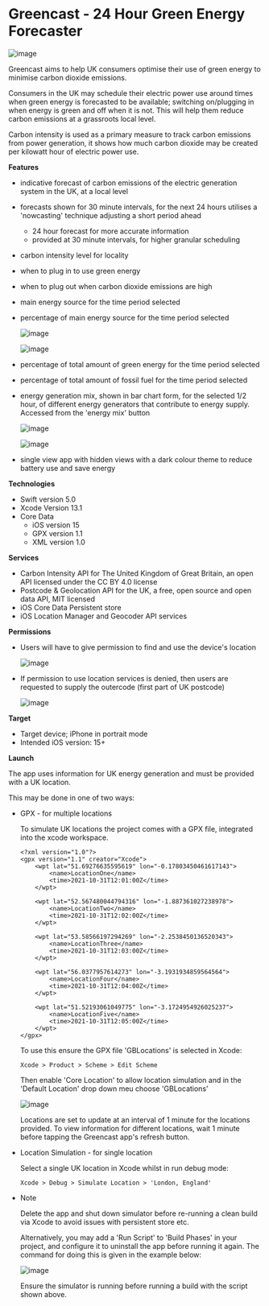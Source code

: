 # Greencast - 24 Hour Green Energy Forecaster

![image](https://user-images.githubusercontent.com/88628203/141161149-82eef6d1-c185-41e7-84e9-34393605652a.png)

Greencast aims to help UK consumers optimise their use of green energy to minimise carbon dioxide emissions. 

Consumers in the UK may schedule their electric power use around times when green energy is forecasted to be available; switching on/plugging in when energy is green and off when it is not. This will help them reduce carbon emissions at a grassroots local level. 

Carbon intensity is used as a primary measure to track carbon emissions from power generation, it shows how much carbon dioxide may be created per kilowatt hour of electric power use.

**Features**

  - indicative forecast of carbon emissions of the electric generation system in the UK, at a local level
  - forecasts shown for 30 minute intervals, for the next 24 hours utilises a 'nowcasting' technique adjusting a short period ahead
      - 24 hour forecast for more accurate information
      - provided at 30 minute intervals, for higher granular scheduling
  - carbon intensity level for locality
  - when to plug in to use green energy 
  - when to plug out when carbon dioxide emissions are high
  - main energy source for the time period selected
  - percentage of main energy source for the time period selected
       
       ![image](https://user-images.githubusercontent.com/88628203/142661464-3d6d6e2c-ed03-4897-9a1f-f3c1aa2a38a9.png)
       
       ![image](https://user-images.githubusercontent.com/88628203/142052039-f0ae1b4e-8c05-4478-b8ba-3eee465cef56.png)

  - percentage of total amount of green energy for the time period selected
  - percentage of total amount of fossil fuel for the time period selected
  - energy generation mix, shown in bar chart form, for the selected 1/2 hour, of different energy generators that contribute to energy supply. Accessed from the 'energy mix' button
 
       ![image](https://user-images.githubusercontent.com/88628203/141859373-13cc7532-3516-4310-9d6e-2b7cc1c34d34.png)

       ![image](https://user-images.githubusercontent.com/88628203/141859481-c7e03304-e777-4daf-b1d0-85d2ef27d275.png)

  - single view app with hidden views with a dark colour theme to reduce battery use and save energy

**Technologies**

  - Swift version  5.0
  - Xcode Version 13.1
  - Core Data 
     -  iOS version 15  
     -  GPX version 1.1
     -  XML version 1.0

**Services**

  - Carbon Intensity API for The United Kingdom of Great Britain, an open API licensed under the CC BY 4.0 license
  - Postcode & Geolocation API for the UK, a free, open source and open data API, MIT licensed
  - iOS Core Data Persistent store
  - iOS Location Manager and Geocoder API services
  
**Permissions**

  - Users will have to give permission to find and use the device's location
  
       ![image](https://user-images.githubusercontent.com/88628203/142052864-6d15263b-9364-4c1f-bc0a-70029896ad29.png)
  
   - If permission to use location services is denied, then users are requested to supply the outercode (first part of UK postcode)
       
       ![image](https://user-images.githubusercontent.com/88628203/142054367-f25f480a-4043-4c93-85b1-3cc8b4b452c2.png)

**Target**

  - Target device; iPhone in portrait mode
  - Intended iOS version: 15+

**Launch**

  The app uses information for UK energy generation and must be provided with a UK location. 
  
  This may be done in one of two ways:

- GPX - for multiple locations

   To simulate UK locations the project comes with a GPX file, integrated into the xcode workspace.
   
      <?xml version="1.0"?>
      <gpx version="1.1" creator="Xcode">
          <wpt lat="51.69276635595619" lon="-0.17803450461617143">
              <name>LocationOne</name>
              <time>2021-10-31T12:01:00Z</time>
          </wpt>

          <wpt lat="52.567480044794316" lon="-1.887361027238978">
              <name>LocationTwo</name>
              <time>2021-10-31T12:02:00Z</time>
          </wpt>

          <wpt lat="53.58566197294269" lon="-2.2538450136520343">
              <name>LocationThree</name>
              <time>2021-10-31T12:03:00Z</time>
          </wpt>

          <wpt lat="56.0377957614273" lon="-3.1931934859564564">
              <name>LocationFour</name>
              <time>2021-10-31T12:04:00Z</time>
          </wpt>

          <wpt lat="51.52193061049775" lon="-3.1724954926025237">
              <name>LocationFive</name>
              <time>2021-10-31T12:05:00Z</time>
          </wpt>
      </gpx>

   To use this ensure the GPX file 'GBLocations' is selected in Xcode: 
   
      Xcode > Product > Scheme > Edit Scheme

   Then enable 'Core Location' to allow location simulation and in the 'Default Location' drop down meu choose 'GBLocations' 
   
   ![image](https://user-images.githubusercontent.com/88628203/140828640-8dd24481-b39a-4f70-bba8-9d19fae937f2.png)

   Locations are set to update at an interval of 1 minute for the locations provided. To view information for different locations, wait 1 minute before tapping the Greencast app's refresh button.

- Location Simulation - for single location

   Select a single UK location in Xcode whilst in run debug mode:
   
      Xcode > Debug > Simulate Location > 'London, England'

 - Note
  
   Delete the app and shut down simulator before re-running a clean build via Xcode to avoid issues with persistent store etc.
   
   Alternatively, you may add a 'Run Script' to 'Build Phases' in your project, and configure it to uninstall the app before running it again. The command for doing this is given in the example below:  
   
   
   ![image](https://user-images.githubusercontent.com/88628203/140829231-4d637f59-b6dc-4523-b930-303e0cc8666d.png)
   
   
   Ensure the simulator is running before running a build with the script shown above.
